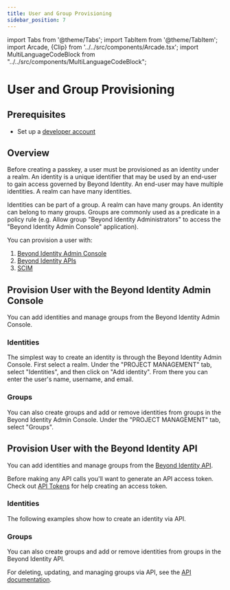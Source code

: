 ```yaml
---
title: User and Group Provisioning
sidebar_position: 7
---
```


import Tabs from '@theme/Tabs';
import TabItem from '@theme/TabItem';
import Arcade, {Clip} from '../../src/components/Arcade.tsx';
import MultiLanguageCodeBlock from "../../src/components/MultiLanguageCodeBlock";

# User and Group Provisioning

## Prerequisites

- Set up a [developer account](./account-setup.md)

## Overview

Before creating a passkey, a user must be provisioned as an identity under a realm. An identity is a unique identifier that may be used by an end-user to gain access governed by Beyond Identity. An end-user may have multiple identities. A realm can have many identities.

Identities can be part of a group. A realm can have many groups. An identity can belong to many groups. Groups are commonly used as a predicate in a policy rule (e.g. Allow group "Beyond Identity Administrators" to access the "Beyond Identity Admin Console" application).

You can provision a user with:

1. [Beyond Identity Admin Console](user-provisioning#provision-user-with-the-beyond-identity-admin-console)
2. [Beyond Identity APIs](user-provisioning#provision-user-with-the-beyond-identity-api)
3. [SCIM](../scim/v1/scimv1)

## Provision User with the Beyond Identity Admin Console

You can add identities and manage groups from the Beyond Identity Admin Console.

### Identities

The simplest way to create an identity is through the Beyond Identity Admin Console. First select a realm. Under the "PROJECT MANAGEMENT" tab, select "Identities", and then click on "Add identity". From there you can enter the user's name, username, and email.

<Arcade clip={Clip.CreateIdentity} />

### Groups

You can also create groups and add or remove identities from groups in the Beyond Identity Admin Console. Under the "PROJECT MANAGEMENT" tab, select "Groups".

<Arcade clip={Clip.AddIdentityToGroup} />

## Provision User with the Beyond Identity API

You can add identities and manage groups from the [Beyond Identity API](https://developer.beyondidentity.com/api/v1).

Before making any API calls you'll want to generate an API access token. Check out [API Tokens](./api-token) for help creating an access token.

### Identities

The following examples show how to create an identity via API.

<MultiLanguageCodeBlock
curl='curl "https://api-$(REGION).beyondidentity.com/v1/tenants/$(TENANT_ID)/realms/$(REALM_ID)/identities" \
-X POST \
-H "Authorization: Bearer $(API_TOKEN)" \
-H "Content-Type: application/json" \
-d "{\"identity\":{\"display_name\":\"$(NAME)\",\"traits\": {\"type\": \"traits_v0\",\"username\": \"$(USERNAME)\",
\"primary_email_address\":\"$(EMAIL)\"}}}"'
title="/identities"
/>

### Groups

You can also create groups and add or remove identities from groups in the Beyond Identity API.

For deleting, updating, and managing groups via API, see the [API documentation](https://developer.beyondidentity.com/api/v1#tag/Groups).
